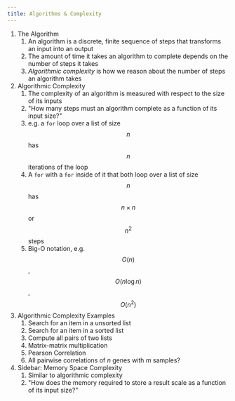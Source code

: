 ```yaml
---
title: Algorithms & Complexity
---
```


1. The Algorithm
    1. An algorithm is a discrete, finite sequence of steps that transforms an
    input into an output
    2. The amount of time it takes an algorithm to complete depends on the number
    of steps it takes
    3. *Algorithmic complexity* is how we reason about the number of steps an
    algorithm takes
2. Algorithmic Complexity
    1. The complexity of an algorithm is measured with respect to the size of
    its inputs
    2. "How many steps must an algorithm complete as a function of its input size?"
    3. e.g. a `for` loop over a list of size $$n$$ has $$n$$ iterations of the loop
    4. A `for` with a `for` inside of it that both loop over a list of size $$n$$
    has $$n \times n$$ or $$n^2$$ steps
    2. Big-O notation, e.g. $$O(n)$$, $$O(n \log n)$$, $$O(n^2)$$
3. Algorithmic Complexity Examples
    1. Search for an item in a unsorted list
    2. Search for an item in a sorted list
    3. Compute all pairs of two lists
    4. Matrix-matrix multiplication
    5. Pearson Correlation
    6. All pairwise correlations of *n* genes with *m* samples?
3. Sidebar: Memory Space Complexity
    1. Similar to algorithmic complexity
    2. "How does the memory required to store a result scale as a function of
    its input size?"
